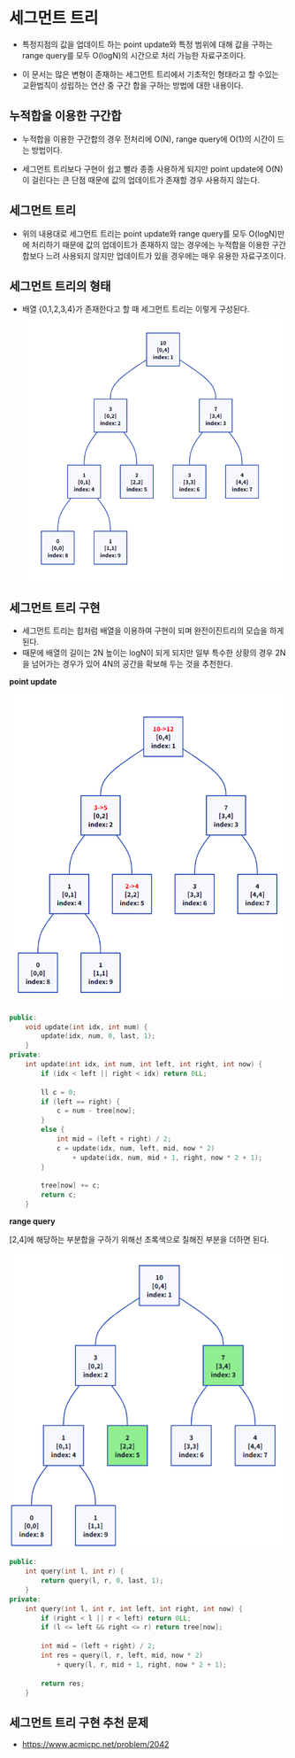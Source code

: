 # 세그먼트 트리
- 특정지점의 값을 업데이트 하는 point update와 특정 범위에 대해 값을 구하는 range query를 모두 O(logN)의 시간으로 처리 가능한 자료구조이다.

- 이 문서는 많은 변형이 존재하는 세그먼트 트리에서 기초적인 형태라고 할 수있는 교환법칙이 성립하는 연산 중 구간 합을 구하는 방법에 대한 내용이다.

**누적합을 이용한 구간합**
-
- 누적합을 이용한 구간합의 경우 전처리에 O(N), range query에 O(1)의 시간이 드는 방법이다.

- 세그먼트 트리보다 구현이 쉽고 빨라 종종 사용하게 되지만 point update에 O(N)이 걸린다는 큰 단점 때문에 값의 업데이트가 존재할 경우 사용하지 않는다.

**세그먼트 트리**
-
- 위의 내용대로 세그먼트 트리는 point update와 range query를 모두 O(logN)만에 처리하기 때문에 값의 업데이트가 존재하지 않는 경우에는 누적합을 이용한 구간합보다 느려 사용되지 않지만 업데이트가 있을 경우에는 매우 유용한 자료구조이다.

**세그먼트 트리의 형태**
-
- 배열 {0,1,2,3,4}가 존재한다고 할 때 세그먼트 트리는 이렇게 구성된다.
![segmentTree](./segTree%EC%98%88%EC%8B%9C.png)


**세그먼트 트리 구현**
- 
- 세그먼트 트리는 힙처럼 배열을 이용하여 구현이 되며 완전이진트리의 모습을 하게된다.
- 때문에 배열의 길이는 2N 높이는 logN이 되게 되지만 일부 특수한 상황의 경우 2N을 넘어가는 경우가 있어 4N의 공간을 확보해 두는 것을 추천한다.

**point update**

![segmentTree update](./segTree_update%EC%98%88%EC%8B%9C.png)

``` c++
public:
	void update(int idx, int num) {
		update(idx, num, 0, last, 1);
	}
private:
	int update(int idx, int num, int left, int right, int now) {
		if (idx < left || right < idx) return 0LL;

		ll c = 0;
		if (left == right) {
			c = num - tree[now];
		}
		else {
			int mid = (left + right) / 2;
			c = update(idx, num, left, mid, now * 2) 
				+ update(idx, num, mid + 1, right, now * 2 + 1);
		}

		tree[now] += c;
		return c;
	}
```

**range query**

[2,4]에 해당하는 부분합을 구하기 위해선 초록색으로 칠해진 부분을 더하면 된다. 

![segmentTree query](./segTree_query%EC%98%88%EC%8B%9C.png)

``` c++
public:
	int query(int l, int r) {
		return query(l, r, 0, last, 1);
	}
private:
	int query(int l, int r, int left, int right, int now) {
		if (right < l || r < left) return 0LL;
		if (l <= left && right <= r) return tree[now];

		int mid = (left + right) / 2;
		int res = query(l, r, left, mid, now * 2) 
			+ query(l, r, mid + 1, right, now * 2 + 1);

		return res;
	}
```

**세그먼트 트리 구현 추천 문제**
- 

- https://www.acmicpc.net/problem/2042
